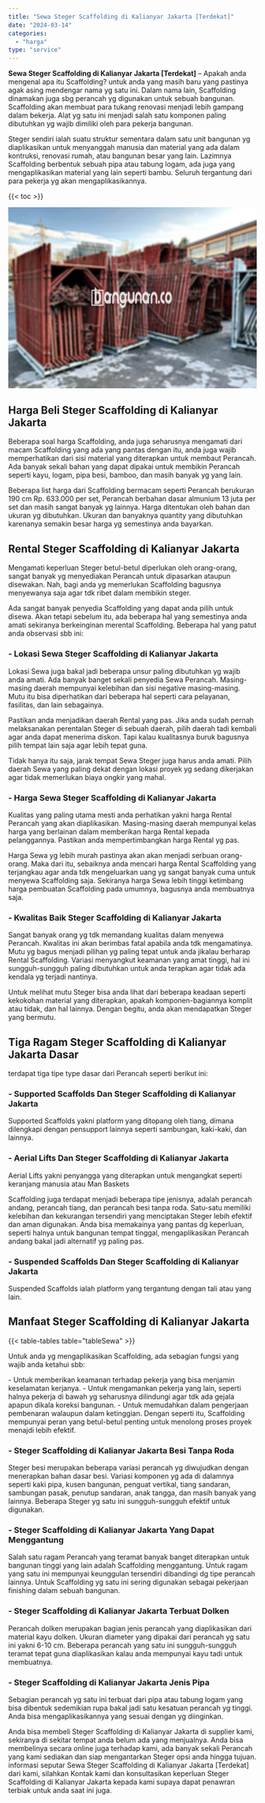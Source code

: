 ```yaml
---
title: "Sewa Steger Scaffolding di Kalianyar Jakarta [Terdekat]"
date: "2024-03-14"
categories: 
  - "harga"
type: "service"
---
```


**Sewa Steger Scaffolding di Kalianyar Jakarta \[Terdekat\]** – Apakah anda mengenal apa itu Scaffolding? untuk anda yang masih baru yang pastinya agak asing mendengar nama yg satu ini. Dalam nama lain, Scaffolding dinamakan juga sbg perancah yg digunakan untuk sebuah bangunan. Scaffolding akan membuat para tukang renovasi menjadi lebih gampang dalam bekerja. Alat yg satu ini menjadi salah satu komponen paling dibutuhkan yg wajib dimiliki oleh para pekerja bangunan.

Steger sendiri ialah suatu struktur sementara dalam satu unit bangunan yg diaplikasikan untuk menyanggah manusia dan material yang ada dalam kontruksi, renovasi rumah, atau bangunan besar yang lain. Lazimnya Scaffolding berbentuk sebuah pipa atau tabung logam, ada juga yang mengaplikasikan material yang lain seperti bambu. Seluruh tergantung dari para pekerja yg akan mengaplikasikannya.

{{< toc >}}

![Sewa Steger Scaffolding di Kalianyar Jakarta [Terdekat]](/images/sewa-scaffolding-steger-22.png)

## Harga Beli Steger Scaffolding di Kalianyar Jakarta

Beberapa soal harga Scaffolding, anda juga seharusnya mengamati dari macam Scaffolding yang ada yang pantas dengan itu, anda juga wajib memperhatikan dari sisi material yang diterapkan untuk membaut Perancah. Ada banyak sekali bahan yang dapat dipakai untuk membikin Perancah seperti kayu, logam, pipa besi, bamboo, dan masih banyak yg yang lain.

Beberapa list harga dari Scaffolding bermacam seperti Perancah berukuran 190 cm Rp. 633.000 per set, Perancah berbahan dasar almunium 13 juta per set dan masih sangat banyak yg lainnya. Harga ditentukan oleh bahan dan ukuran yg dibutuhkan. Ukuran dan banyaknya quantity yang dibutuhkan karenanya semakin besar harga yg semestinya anda bayarkan.

## Rental Steger Scaffolding di Kalianyar Jakarta

Mengamati keperluan Steger betul-betul diperlukan oleh orang-orang, sangat banyak yg menyediakan Perancah untuk dipasarkan ataupun disewakan. Nah, bagi anda yg memerlukan Scaffolding bagusnya menyewanya saja agar tdk ribet dalam membikin steger.

Ada sangat banyak penyedia Scaffolding yang dapat anda pilih untuk disewa. Akan tetapi sebelum itu, ada beberapa hal yang semestinya anda amati sekiranya berkeinginan merental Scaffolding. Beberapa hal yang patut anda observasi sbb ini:

### \- Lokasi Sewa Steger Scaffolding di Kalianyar Jakarta

Lokasi Sewa juga bakal jadi beberapa unsur paling dibutuhkan yg wajib anda amati. Ada banyak banget sekali penyedia Sewa Perancah. Masing-masing daerah mempunyai kelebihan dan sisi negative masing-masing. Mutu itu bisa diperhatikan dari beberapa hal seperti cara pelayanan, fasilitas, dan lain sebagainya.

Pastikan anda menjadikan daerah Rental yang pas. Jika anda sudah pernah melaksanakan perentalan Steger di sebuah daerah, pilih daerah tadi kembali agar anda dapat menerima diskon. Tapi kalau kualitasnya buruk bagusnya pilih tempat lain saja agar lebih tepat guna.

Tidak hanya itu saja, jarak tempat Sewa Steger juga harus anda amati. Pilih daerah Sewa yang paling dekat dengan lokasi proyek yg sedang dikerjakan agar tidak memerlukan biaya ongkir yang mahal.

### \- Harga Sewa Steger Scaffolding di Kalianyar Jakarta

Kualitas yang paling utama mesti anda perhatikan yakni harga Rental Perancah yang akan diaplikasikan. Masing-masing daerah mempunyai kelas harga yang berlainan dalam memberikan harga Rental kepada pelanggannya. Pastikan anda mempertimbangkan harga Rental yg pas.

Harga Sewa yg lebih murah pastinya akan akan menjadi serbuan orang-orang. Maka dari itu, sebaiknya anda mencari harga Rental Scaffolding yang terjangkau agar anda tdk mengeluarkan uang yg sangat banyak cuma untuk menyewa Scaffolding saja. Sekiranya harga Sewa lebih tinggi ketimbang harga pembuatan Scaffolding pada umumnya, bagusnya anda membuatnya saja.

### \- Kwalitas Baik Steger Scaffolding di Kalianyar Jakarta

Sangat banyak orang yg tdk memandang kualitas dalam menyewa Perancah. Kwalitas ini akan berimbas fatal apabila anda tdk mengamatinya. Mutu yg bagus menjadi pilihan yg paling tepat untuk anda jikalau berharap Rental Scaffolding. Variasi menyangkut keamanan yang amat tinggi, hal ini sungguh-sungguh paling dibutuhkan untuk anda terapkan agar tidak ada kendala yg terjadi nantinya.

Untuk melihat mutu Steger bisa anda lihat dari beberapa keadaan seperti kekokohan material yang diterapkan, apakah komponen-bagiannya komplit atau tidak, dan hal lainnya. Dengan begitu, anda akan mendapatkan Steger yang bermutu.

## Tiga Ragam Steger Scaffolding di Kalianyar Jakarta Dasar

terdapat tiga tipe type dasar dari Perancah seperti berikut ini:

### \- Supported Scaffolds Dan Steger Scaffolding di Kalianyar Jakarta

Supported Scaffolds yakni platform yang ditopang oleh tiang, dimana dilengkapi dengan pensupport lainnya seperti sambungan, kaki-kaki, dan lainnya.

### \- Aerial Lifts Dan Steger Scaffolding di Kalianyar Jakarta

Aerial Lifts yakni penyangga yang diterapkan untuk mengangkat seperti keranjang manusia atau Man Baskets

Scaffolding juga terdapat menjadi beberapa tipe jenisnya, adalah perancah andang, perancah tiang, dan perancah besi tanpa roda. Satu-satu memiliki kelebihan dan kekurangan tersendiri yang menciptakan Steger lebih efektif dan aman digunakan. Anda bisa memakainya yang pantas dg keperluan, seperti halnya untuk bangunan tempat tinggal, mengaplikasikan Perancah andang bakal jadi alternatif yg paling pas.

### \- Suspended Scaffolds Dan Steger Scaffolding di Kalianyar Jakarta

Suspended Scaffolds ialah platform yang tergantung dengan tali atau yang lain.

## Manfaat Steger Scaffolding di Kalianyar Jakarta

{{< table-tables table="tableSewa" >}}

Untuk anda yg mengaplikasikan Scaffolding, ada sebagian fungsi yang wajib anda ketahui sbb:

\- Untuk memberikan keamanan terhadap pekerja yang bisa menjamin keselamatan kerjanya. - Untuk mengamankan pekerja yang lain, seperti halnya pekerja di bawah yg seharusnya dilindungi agar tdk ada gejala apapun dikala koreksi bangunan. - Untuk memudahkan dalam pengerjaan pembenaran walaupun dalam ketinggian. Dengan seperti itu, Scaffolding mempunyai peran yang betul-betul penting untuk menolong proses proyek menajdi lebih efektif.

### \- Steger Scaffolding di Kalianyar Jakarta Besi Tanpa Roda

Steger besi merupakan beberapa variasi perancah yg diwujudkan dengan menerapkan bahan dasar besi. Variasi komponen yg ada di dalamnya seperti kaki pipa, kusen bangunan, penguat vertikal, tiang sandaran, sambungan pasak, penutup sandaran, anak tangga, dan masih banyak yang lainnya. Beberapa Steger yg satu ini sungguh-sungguh efektif untuk digunakan.

### \- Steger Scaffolding di Kalianyar Jakarta Yang Dapat Menggantung

Salah satu ragam Perancah yang teramat banyak banget diterapkan untuk bangunan tinggi yang lain adalah Scaffolding menggantung. Untuk ragam yang satu ini mempunyai keunggulan tersendiri dibandingi dg tipe perancah lainnya. Untuk Scaffolding yg satu ini sering digunakan sebagai pekerjaan finishing dalam sebuah bangunan.

### \- Steger Scaffolding di Kalianyar Jakarta Terbuat Dolken

Perancah dolken merupakan bagian jenis perancah yang diaplikasikan dari material kayu dolken. Ukuran diameter yang dipakai dari perancah yg satu ini yakni 6-10 cm. Beberapa perancah yang satu ini sungguh-sungguh teramat tepat guna diaplikasikan kalau anda mempunyai kayu tadi untuk membuatnya.

### \- Steger Scaffolding di Kalianyar Jakarta Jenis Pipa

Sebagian perancah yg satu ini terbuat dari pipa atau tabung logam yang bisa dibentuk sedemikian rupa bakal jadi satu kesatuan perancah yg tinggi. Anda bisa mengaplikasikannya yang sesuai dengan yg diinginkan.

Anda bisa membeli Steger Scaffolding di Kalianyar Jakarta di supplier kami, sekiranya di sekitar tempat anda belum ada yang menjualnya. Anda bisa membelinya secara online juga terhadap kami, ada banyak sekali Perancah yang kami sediakan dan siap mengantarkan Steger opsi anda hingga tujuan. informasi seputar Sewa Steger Scaffolding di Kalianyar Jakarta \[Terdekat\] dari kami, silahkan Kontak kami dan konsultasikan keperluan Steger Scaffolding di Kalianyar Jakarta kepada kami supaya dapat penawran terbiak untuk anda saat ini juga.
